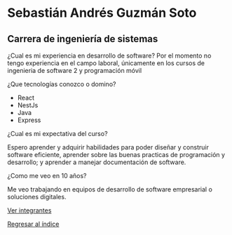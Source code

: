 

# Sebastián Andrés Guzmán Soto
## Carrera de ingeniería de sistemas

¿Cual es mi experiencia en desarrollo de software?
Por el momento no tengo experiencia en el campo laboral, únicamente en los cursos de ingenieria de software 2 y programación móvil

¿Que tecnologías conozco o domino?
- React
- NestJs
- Java
- Express

¿Cual es mi expectativa del curso?

Espero aprender y adquirir habilidades para poder diseñar y construir software eficiente, aprender sobre las buenas practicas de programación y desarrollo; y aprender a manejar documentación de software.


¿Como me veo en 10 años?

Me veo trabajando en equipos de desarrollo de software empresarial o soluciones digitales.

[Ver integrantes](../integrantes.md)

[Regresar al índice](../../proyecto.md)